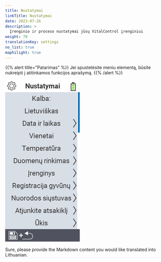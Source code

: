 ```yaml
---
title: Nustatymai
linkTitle: Nustatymai
date: 2023-07-26
description: >
  Įrenginio ir proceso nustatymai jūsų VitalControl įrenginiui
weight: 70
translationKey: settings
no_list: true
maphilight: true
---
```

{{% alert title="Patarimas" %}}
Jei spustelėsite meniu elementą, būsite nukreipti į atitinkamos funkcijos aprašymą.
{{% /alert %}}

<img src="images/menu.png" alt="VitalControl Nustatymai" title="Nustatymai" usemap="#workmap" class="maphilight" />

<map name="workmap">
  <area shape="rect" coords="2,40,230,120" alt="Kalba" title="Nustatykite ir nuolat išsaugokite vartotojo sąsajos kalbą savo VitalControl įrenginyje&#10;Pelės spustelėjimas: atidaryti dokumentaciją" href="/lt/docs/settings/language/">
  <area shape="rect" coords="2,120,230,160" alt="Data ir Laikas" title="Čia nustatote datą ir laiką&#10;Pelės spustelėjimas: atidaryti dokumentaciją" href="/lt/docs/settings/datetime/">
  <area shape="rect" coords="2,160,230,200" alt="Vienetai" title="Čia pasirenkate temperatūros ir masės vienetus&#10;Pelės spustelėjimas: atidaryti dokumentaciją" href="/lt/docs/settings/units/">
  <area shape="rect" coords="2,200,230,240" alt="Temperatūra" title="Nustatykite temperatūros nustatymus savo VitalControl įrenginio taikymui&#10;Pelės spustelėjimas: atidaryti dokumentaciją" href="/lt/docs/settings/temperature/">
   <area shape="rect" coords="2,240,230,280" alt="Duomenų rinkimas" title="Čia saugote svarbią informaciją apie gyvūnų duomenų rinkimą&#10;Pelės spustelėjimas: atidaryti dokumentaciją" href="/lt/docs/settings/data-acquisition/">
   <area shape="rect" coords="2,280,230,320" alt="Įrenginys" title="Čia galite koreguoti įvairius įrenginio nustatymus&#10;Mausklick: zur Dokumentation" href="/lt/docs/settings/device/">
   <area shape="rect" coords="2,320,230,360" alt="Gyvūnų registracija" title="Čia galite koreguoti kelis gamyklinius standartus, susijusius su naujų gyvūnų registracija pagal jūsų ūkio reikalavimus.&#10;Pelės spustelėjimas: atidaryti dokumentaciją" href="/lt/docs/settings/animal-registration/">
   <area shape="rect" coords="2,360,230,400" alt="Transponderio susiejimas" title="Nustatykite transponderio priskyrimą savo VitalControl įrenginyje&#10;Pelės spustelėjimas: atidaryti dokumentaciją" href="/lt/docs/settings/transponder-linkage/">
   <area shape="rect" coords="2,400,230,439" alt="Transponderio atjungimas" title="Nurodykite, kaip bus priskirtas gyvūno ID po transponderio atjungimo&#10;Pelės spustelėjimas: atidaryti dokumentaciją" href="/lt/docs/settings/transponder-linkage/">
   <area shape="rect" coords="2,440,230,480" alt="Ūkis" title="Nuolat išsaugokite savo oficialų dvylikos skaitmenų nacionalinį ūkio ID VitalControl įrenginyje&#10;Pelės spustelėjimas: atidaryti dokumentaciją" href="/lt/docs/settings/farm-number/">
   <area shape="rect" coords="2,482,123,519" alt="Atgal" title="Grįžti vienu lygiu atgal" href="/lt/docs/menu/mainmenu/">
</map>

Sure, please provide the Markdown content you would like translated into Lithuanian.
